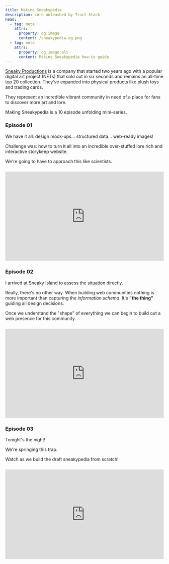 ```yaml
---
title: Making Sneakypedia
description: Lore unleashed by Tract Stack
head:
  - tag: meta
    attrs:
      property: og:image
      content: /sneakypedia-og.png
  - tag: meta
    attrs:
      property: og:image:alt
      content: Making Sneakypedia how-to guide
---
```


[Sneaky Productions](https://sneaky.productions) is a company that started two years ago with a popular digital art project (NFTs) that sold out in six seconds and remains an all-time top 20 collection. They’ve expanded into physical products like plush toys and trading cards.

They represent an incredible vibrant community in need of a place for fans to discover more art and lore.

Making Sneakypedia is a 10 episode unfolding mini-series.

### Episode 01

We have it all: design mock-ups... structured data... web-ready images!

Challenge was: how to turn it all into an incredible over-stuffed lore rich and interactive storykeep website.

We're going to have to approach this like scientists.

<div style="position: relative; padding-bottom: 56.25%; height: 0; overflow: hidden; max-width: 100%; margin: 1.5rem 0;">
  <iframe 
    style="position: absolute; top: 0; left: 0; width: 100%; height: 100%;" 
    src="https://www.youtube.com/embed/vSAR1TinSeA" 
    frameborder="0" 
    allowfullscreen>
  </iframe>
</div>

### Episode 02

I arrived at Sneaky Island to assess the situation directly.

Really, there's no other way. When building web communities nothing is more important than capturing the _information schema_. It's **"the thing"** guiding all design decisions.

Once we understand the "shape" of everything we can begin to build out a web presence for this community.

<div style="position: relative; padding-bottom: 56.25%; height: 0; overflow: hidden; max-width: 100%; margin: 1.5rem 0;">
  <iframe 
    style="position: absolute; top: 0; left: 0; width: 100%; height: 100%;" 
    src="https://www.youtube.com/embed/jDG6zJfduQo" 
    frameborder="0" 
    allowfullscreen>
  </iframe>
</div>

### Episode 03

Tonight's the night!

We're springing this trap.

Watch as we build the draft sneakypedia from scratch!

<div style="position: relative; padding-bottom: 56.25%; height: 0; overflow: hidden; max-width: 100%; margin: 1.5rem 0;">
  <iframe 
    style="position: absolute; top: 0; left: 0; width: 100%; height: 100%;" 
    src="https://www.youtube.com/embed/PCbCNAd290Y" 
    frameborder="0" 
    allowfullscreen>
  </iframe>
</div>
